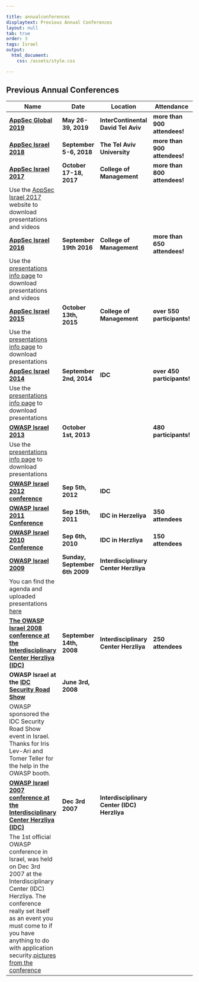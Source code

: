 ```yaml
---

title: annualconferences
displaytext: Previous Annual Conferences
layout: null
tab: true
order: 3
tags: Israel
output:
  html_document:
    css: /assets/style.css

---
```


## Previous Annual Conferences

| Name                                                                                                                                                                                                                                                                                                                          | Date                           | Location                                    | Attendance                    |
| ----------------------------------------------------------------------------------------------------------------------------------------------------------------------------------------------------------------------------------------------------------------------------------------------------------------------------- | ------------------------------ | ------------------------------------------- | ----------------------------- |
| **[AppSec Global 2019](https://telaviv.appsecglobal.org)**                                                                                                                                                                                                                                                                          | **May 26-39, 2019**        | **InterContinental David Tel Aviv**                   | **more than 900 attendees\!** |
| **[AppSec Israel 2018](https://2018.appsecil.org/)**                                                                                                                                                                                                                                                                          | **September 5-6, 2018**        | **The Tel Aviv University**                   | **more than 900 attendees\!** |
| **[AppSec Israel 2017](https://2017.appsecil.org/)**                                                                                                                                                                                                                                                                          | **October 17-18, 2017**        | **College of Management**                   | **more than 800 attendees\!** |
| Use the [AppSec Israel 2017](https://2017.appsecil.org/) website to download presentations and videos                                                                                                                                                                                                                         |                                |                                             |                               |
| **[AppSec Israel 2016](AppSec_Israel_2016 )**                                                                                                                                                                                                                                                                       | **September 19th 2016**        | **College of Management**                   | **more than 650 attendees\!** |
| Use the [presentations info page](AppSec_Israel_2016_Presentations ) to download presentations and videos                                                                                                                                                                                                           |                                |                                             |                               |
| **[AppSec Israel 2015](AppSec_Israel_2015 )**                                                                                                                                                                                                                                                                       | **October 13th, 2015**         | **College of Management**                   | **over 550 participants\!**   |
| Use the [presentations info page](AppSec_Israel_2015_Presentations ) to download presentations                                                                                                                                                                                                                      |                                |                                             |                               |
| **[AppSec Israel 2014](AppSec_Israel_2014 )**                                                                                                                                                                                                                                                                       | **September 2nd, 2014**        | **IDC**                                     | **over 450 participants\!**   |
| Use the [presentations info page](AppSec_Israel_2014_Presentations ) to download presentations                                                                                                                                                                                                                      |                                |                                             |                               |
| **[OWASP Israel 2013](OWASP_Israel_2013 )**                                                                                                                                                                                                                                                                         | **October 1st, 2013**          |                                             | **480 participants\!**        |
| Use the [presentations info page](OWASP_Israel_2013_Presentations ) to download presentations                                                                                                                                                                                                                       |                                |                                             |                               |
| **[OWASP Israel 2012 conference](OWASP_Israel_2012 )**                                                                                                                                                                                                                                                              | **Sep 5th, 2012**              | **IDC**                                     |                               |
| **[OWASP Israel 2011 Conference](OWASP_Israel_2011 )**                                                                                                                                                                                                                                                              | **Sep 15th, 2011**             | **IDC in Herzeliya**                        | **350 attendees**             |
| **[OWASP Israel 2010 Conference](OWASP_Israel_2010 )**                                                                                                                                                                                                                                                              | **Sep 6th, 2010**              | **IDC in Herzliya**                         | **150 attendees**             |
| **[OWASP Israel 2009](OWASP_Israel_2009 )**                                                                                                                                                                                                                                                                         | **Sunday, September 6th 2009** | **Interdisciplinary Center Herzliya**       |                               |
| You can find the agenda and uploaded presentations [here](OWASP_Israel_2009 )                                                                                                                                                                                                                                       |                                |                                             |                               |
| **[The OWASP Israel 2008 conference at the Interdisciplinary Center Herzliya (IDC)](OWASP_Israel_2008_Conference_at_the_Interdisciplinary_Center_Herzliya )**                                                                                                                                                       | **September 14th, 2008**       | **Interdisciplinary Center Herzliya**       | **250 attendees**             |
| **OWASP Israel at the [IDC Security Road Show](http://www.idc.co.il/?showproduct=31108&content_lang=ENG)**                                                                                                                                                                                                                    | **June 3rd, 2008**             |                                             |                               |
| OWASP sponsored the IDC Security Road Show event in Israel. Thanks for Iris Lev-Ari and Tomer Teller for the help in the OWASP booth.                                                                                                                                                                                         |                                |                                             |                               |
| **[OWASP Israel 2007 conference at the Interdisciplinary Center Herzliya (IDC)](OWASP_Israel_2007_Conference )**                                                                                                                                                                                                    | **Dec 3rd 2007**               | **Interdisciplinary Center (IDC) Herzliya** |                               |
| The 1st official OWASP conference in Israel, was held on Dec 3rd 2007 at the Interdisciplinary Center (IDC) Herzliya. The conference really set itself as an event you must come to if you have anything to do with application security.[pictures from the conference](http://picasaweb.google.com/oshezaf/OWASPIsrael2007) |                                |